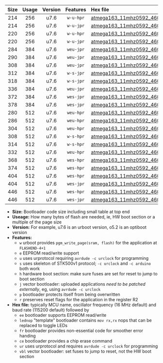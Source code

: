 |Size|Usage|Version|Features|Hex file|
|:-:|:-:|:-:|:-:|:--|
|214|256|u7.6|`w-u-hpr`|[atmega163_11mhz0592_460800bps_ur.hex](https://raw.githubusercontent.com/stefanrueger/urboot/main/atmega163_11mhz0592_460800bps_ur.hex)|
|214|256|u7.6|`w-u-jpr`|[atmega163_11mhz0592_460800bps_ur_vbl.hex](https://raw.githubusercontent.com/stefanrueger/urboot/main/atmega163_11mhz0592_460800bps_ur_vbl.hex)|
|220|256|u7.6|`w-u-hpr`|[atmega163_11mhz0592_460800bps_lednop_ur.hex](https://raw.githubusercontent.com/stefanrueger/urboot/main/atmega163_11mhz0592_460800bps_lednop_ur.hex)|
|220|256|u7.6|`w-u-jpr`|[atmega163_11mhz0592_460800bps_lednop_ur_vbl.hex](https://raw.githubusercontent.com/stefanrueger/urboot/main/atmega163_11mhz0592_460800bps_lednop_ur_vbl.hex)|
|284|384|u7.6|`weu-jpr`|[atmega163_11mhz0592_460800bps_ee_ur_vbl.hex](https://raw.githubusercontent.com/stefanrueger/urboot/main/atmega163_11mhz0592_460800bps_ee_ur_vbl.hex)|
|290|384|u7.6|`weu-jpr`|[atmega163_11mhz0592_460800bps_ee_lednop_ur_vbl.hex](https://raw.githubusercontent.com/stefanrueger/urboot/main/atmega163_11mhz0592_460800bps_ee_lednop_ur_vbl.hex)|
|308|384|u7.6|`weu-jpr`|[atmega163_11mhz0592_460800bps_ee_lednop_fr_ur_vbl.hex](https://raw.githubusercontent.com/stefanrueger/urboot/main/atmega163_11mhz0592_460800bps_ee_lednop_fr_ur_vbl.hex)|
|312|384|u7.6|`w-s-jpr`|[atmega163_11mhz0592_460800bps_vbl.hex](https://raw.githubusercontent.com/stefanrueger/urboot/main/atmega163_11mhz0592_460800bps_vbl.hex)|
|318|384|u7.6|`w-s-jpr`|[atmega163_11mhz0592_460800bps_lednop_vbl.hex](https://raw.githubusercontent.com/stefanrueger/urboot/main/atmega163_11mhz0592_460800bps_lednop_vbl.hex)|
|336|384|u7.6|`weu-jpr`|[atmega163_11mhz0592_460800bps_ee_lednop_fr_ce_ur_vbl.hex](https://raw.githubusercontent.com/stefanrueger/urboot/main/atmega163_11mhz0592_460800bps_ee_lednop_fr_ce_ur_vbl.hex)|
|372|384|u7.6|`wes-jpr`|[atmega163_11mhz0592_460800bps_ee_vbl.hex](https://raw.githubusercontent.com/stefanrueger/urboot/main/atmega163_11mhz0592_460800bps_ee_vbl.hex)|
|378|384|u7.6|`wes-jpr`|[atmega163_11mhz0592_460800bps_ee_lednop_vbl.hex](https://raw.githubusercontent.com/stefanrueger/urboot/main/atmega163_11mhz0592_460800bps_ee_lednop_vbl.hex)|
|280|512|u7.6|`weu-hpr`|[atmega163_11mhz0592_460800bps_ee_ur.hex](https://raw.githubusercontent.com/stefanrueger/urboot/main/atmega163_11mhz0592_460800bps_ee_ur.hex)|
|286|512|u7.6|`weu-hpr`|[atmega163_11mhz0592_460800bps_ee_lednop_ur.hex](https://raw.githubusercontent.com/stefanrueger/urboot/main/atmega163_11mhz0592_460800bps_ee_lednop_ur.hex)|
|304|512|u7.6|`weu-hpr`|[atmega163_11mhz0592_460800bps_ee_lednop_fr_ur.hex](https://raw.githubusercontent.com/stefanrueger/urboot/main/atmega163_11mhz0592_460800bps_ee_lednop_fr_ur.hex)|
|308|512|u7.6|`w-s-hpr`|[atmega163_11mhz0592_460800bps.hex](https://raw.githubusercontent.com/stefanrueger/urboot/main/atmega163_11mhz0592_460800bps.hex)|
|314|512|u7.6|`w-s-hpr`|[atmega163_11mhz0592_460800bps_lednop.hex](https://raw.githubusercontent.com/stefanrueger/urboot/main/atmega163_11mhz0592_460800bps_lednop.hex)|
|332|512|u7.6|`weu-hpr`|[atmega163_11mhz0592_460800bps_ee_lednop_fr_ce_ur.hex](https://raw.githubusercontent.com/stefanrueger/urboot/main/atmega163_11mhz0592_460800bps_ee_lednop_fr_ce_ur.hex)|
|368|512|u7.6|`wes-hpr`|[atmega163_11mhz0592_460800bps_ee.hex](https://raw.githubusercontent.com/stefanrueger/urboot/main/atmega163_11mhz0592_460800bps_ee.hex)|
|374|512|u7.6|`wes-hpr`|[atmega163_11mhz0592_460800bps_ee_lednop.hex](https://raw.githubusercontent.com/stefanrueger/urboot/main/atmega163_11mhz0592_460800bps_ee_lednop.hex)|
|404|512|u7.6|`wes-hpr`|[atmega163_11mhz0592_460800bps_ee_lednop_fr.hex](https://raw.githubusercontent.com/stefanrueger/urboot/main/atmega163_11mhz0592_460800bps_ee_lednop_fr.hex)|
|404|512|u7.6|`wes-jpr`|[atmega163_11mhz0592_460800bps_ee_lednop_fr_vbl.hex](https://raw.githubusercontent.com/stefanrueger/urboot/main/atmega163_11mhz0592_460800bps_ee_lednop_fr_vbl.hex)|
|446|512|u7.6|`wes-hpr`|[atmega163_11mhz0592_460800bps_ee_lednop_fr_ce.hex](https://raw.githubusercontent.com/stefanrueger/urboot/main/atmega163_11mhz0592_460800bps_ee_lednop_fr_ce.hex)|
|446|512|u7.6|`wes-jpr`|[atmega163_11mhz0592_460800bps_ee_lednop_fr_ce_vbl.hex](https://raw.githubusercontent.com/stefanrueger/urboot/main/atmega163_11mhz0592_460800bps_ee_lednop_fr_ce_vbl.hex)|

- **Size:** Bootloader code size including small table at top end
- **Useage:** How many bytes of flash are needed, ie, HW boot section or a multiple of the page size
- **Version:** For example, u7.6 is an urboot version, o5.2 is an optiboot version
- **Features:**
  + `w` urboot provides `pgm_write_page(sram, flash)` for the application at `FLASHEND-4+1`
  + `e` EEPROM read/write support
  + `u` uses urprotocol requiring `avrdude -c urclock` for programming
  + `s` uses skeleton of STK500v1 protocol; `-c urclock` and `-c arduino` both work
  + `h` hardware boot section: make sure fuses are set for reset to jump to boot section
  + `j` vector bootloader: uploaded applications *need to be patched externally*, eg, using `avrdude -c urclock`
  + `p` bootloader protects itself from being overwritten
  + `r` preserves reset flags for the application in the register R2
- **Hex file:** typically MCU name, oscillator frequency (16 MHz default) and baud rate (115200 default) followed by
  + `ee` bootloader supports EEPROM read/write
  + `lednop` "template" bootloader contains `mov rx,rx` nops that can be replaced to toggle LEDs
  + `fr` bootloader provides non-essential code for smoother error handing
  + `ce` bootloader provides a chip erase command
  + `ur` uses urprotocol and requires `avrdude -c urclock` for programming
  + `vbl` vector bootloader: set fuses to jump to reset, not the HW boot section
